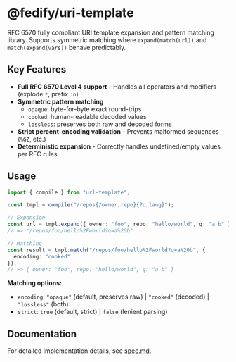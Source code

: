 # @fedify/uri-template

RFC 6570 fully compliant URI template expansion and pattern matching library. Supports symmetric matching where `expand(match(url))` and `match(expand(vars))` behave predictably.

## Key Features

- **Full RFC 6570 Level 4 support** - Handles all operators and modifiers (explode `*`, prefix `:n`)
- **Symmetric pattern matching**
  - `opaque`: byte-for-byte exact round-trips
  - `cooked`: human-readable decoded values
  - `lossless`: preserves both raw and decoded forms
- **Strict percent-encoding validation** - Prevents malformed sequences (`%GZ`, etc.)
- **Deterministic expansion** - Correctly handles undefined/empty values per RFC rules

## Usage

~~~typescript
import { compile } from "url-template";

const tmpl = compile("/repos{/owner,repo}{?q,lang}");

// Expansion
const url = tmpl.expand({ owner: "foo", repo: "hello/world", q: "a b" });
// => "/repos/foo/hello%2Fworld?q=a%20b"

// Matching
const result = tmpl.match("/repos/foo/hello%2Fworld?q=a%20b", {
  encoding: "cooked"
});
// => { owner: "foo", repo: "hello/world", q: "a b" }
~~~

**Matching options:**

- `encoding`: `"opaque"` (default, preserves raw) | `"cooked"` (decoded) | `"lossless"` (both)
- `strict`: `true` (default, strict) | `false` (lenient parsing)

## Documentation

For detailed implementation details, see [spec.md](./docs/specification.md).
